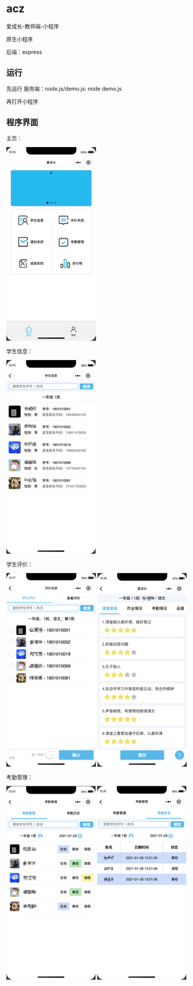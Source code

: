# acz
爱成长-教师端-小程序

原生小程序

后端：express

## 运行
先运行 服务端：node.js/demo.js: node demo.js

再打开小程序

## 程序界面
主页：

<img src="./screenshot/1611810764170.jpg" alt="1611810764170" style="zoom:50%;" />

学生信息：

<img src="./screenshot/Snipaste_2021-01-28_13-16-25.png" alt="Snipaste_2021-01-28_13-16-25" style="zoom:50%;" />

学生评价：

<img src="./screenshot/Snipaste_2021-01-28_13-18-05.png" alt="Snipaste_2021-01-28_13-18-05" style="zoom:50%;" />

<img src="./screenshot/Snipaste_2021-01-28_13-18-38.png" alt="Snipaste_2021-01-28_13-18-38" style="zoom:50%;" />

考勤管理：

<img src="./screenshot/Snipaste_2021-01-28_13-31-53.png" alt="Snipaste_2021-01-28_13-31-53" style="zoom:50%;" />

<img src="./screenshot/Snipaste_2021-01-28_13-32-15.png" alt="Snipaste_2021-01-28_13-32-15" style="zoom:50%;" />